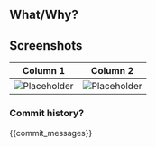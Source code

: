 ## What/Why?

## Screenshots

| Column 1                                                                                                       | Column 2                                                                                                       |
| -------------------------------------------------------------------------------------------------------------- | -------------------------------------------------------------------------------------------------------------- |
| ![Placeholder](https://repository-images.githubusercontent.com/211751560/9f445f80-e35e-11e9-9977-bd2a8c863c24) | ![Placeholder](https://repository-images.githubusercontent.com/211751560/9f445f80-e35e-11e9-9977-bd2a8c863c24) |

### Commit history?

{{commit_messages}}
